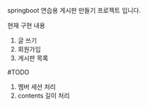springboot 연습용 게시판 만들기 프로젝트 입니다.

현재 구현 내용
1. 글 쓰기
2. 회원가입
3. 게시판 목록

#TODO
1. 멤버 세션 처리
2. contents 길이 처리

